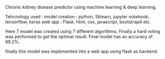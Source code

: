 Chronic kidney disease predictor using machine learning & deep learning.

Tehcnology used : 
  model creation : python, Sklearn, jupyter notebook, tensorflow, keras
  web app : Flask, html, css, javascript, bootstrap4 etc.

Here 7 model was created using 7 different algorithms. Finally a hard voting was performed to get the optimal result. Final model has an accuracy of 99.2%.

finally this model was implemented into a web app using flask as backend.
